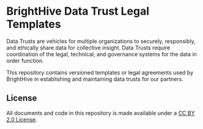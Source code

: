 # BrightHive Data Trust Legal Templates

Data Trusts are vehicles for multiple organizations to securely, responsibly, and ethically share data for collective insight. Data Trusts require coordination of the legal, technical, and governance systems for the data in order function. 

This repository contains versioned templates or legal agreements used by BrightHive in establishing and maintaining data trusts for our partners.

## License
All documents and code in this repository is made available under a [CC BY 2.0 License](https://creativecommons.org/licenses/by/2.0/). 
